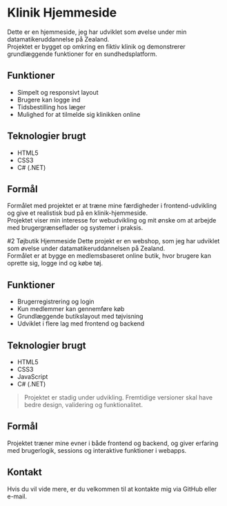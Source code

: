 # Klinik Hjemmeside
Dette er en hjemmeside, jeg har udviklet som øvelse under min datamatikeruddannelse på Zealand.  
Projektet er bygget op omkring en fiktiv klinik og demonstrerer grundlæggende funktioner for en sundhedsplatform.

## Funktioner
- Simpelt og responsivt layout
- Brugere kan logge ind
- Tidsbestilling hos læger
- Mulighed for at tilmelde sig klinikken online

## Teknologier brugt
- HTML5  
- CSS3
- C# (.NET)


## Formål
Formålet med projektet er at træne mine færdigheder i frontend-udvikling og give et realistisk bud på en klinik-hjemmeside.  
Projektet viser min interesse for webudvikling og mit ønske om at arbejde med brugergrænseflader og systemer i praksis.

#2 Tøjbutik Hjemmeside
Dette projekt er en webshop, som jeg har udviklet som øvelse under datamatikeruddannelsen på Zealand.  
Formålet er at bygge en medlemsbaseret online butik, hvor brugere kan oprette sig, logge ind og købe tøj.

## Funktioner
- Brugerregistrering og login
- Kun medlemmer kan gennemføre køb
- Grundlæggende butikslayout med tøjvisning
- Udviklet i flere lag med frontend og backend

## Teknologier brugt
- HTML5  
- CSS3  
- JavaScript  
- C# (.NET)

> Projektet er stadig under udvikling. Fremtidige versioner skal have bedre design, validering og funktionalitet.

## Formål
Projektet træner mine evner i både frontend og backend, og giver erfaring med brugerlogik, sessions og interaktive funktioner i webapps.

## Kontakt
Hvis du vil vide mere, er du velkommen til at kontakte mig via GitHub eller e-mail.
